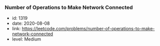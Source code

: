 ### Number of Operations to Make Network Connected

* id: 1319
* date: 2020-08-08
* link: https://leetcode.com/problems/number-of-operations-to-make-network-connected
* level: Medium
